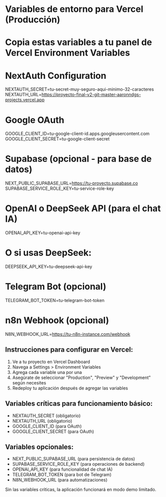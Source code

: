 # Variables de entorno para Vercel (Producción)
# Copia estas variables a tu panel de Vercel Environment Variables

# NextAuth Configuration
NEXTAUTH_SECRET=tu-secret-muy-seguro-aqui-minimo-32-caracteres
NEXTAUTH_URL=https://proyecto-final-v2-git-master-aaronndgs-projects.vercel.app

# Google OAuth
GOOGLE_CLIENT_ID=tu-google-client-id.apps.googleusercontent.com
GOOGLE_CLIENT_SECRET=tu-google-client-secret

# Supabase (opcional - para base de datos)
NEXT_PUBLIC_SUPABASE_URL=https://tu-proyecto.supabase.co
SUPABASE_SERVICE_ROLE_KEY=tu-service-role-key

# OpenAI o DeepSeek API (para el chat IA)
OPENAI_API_KEY=tu-openai-api-key
# O si usas DeepSeek:
DEEPSEEK_API_KEY=tu-deepseek-api-key

# Telegram Bot (opcional)
TELEGRAM_BOT_TOKEN=tu-telegram-bot-token

# n8n Webhook (opcional)
N8N_WEBHOOK_URL=https://tu-n8n-instance.com/webhook

## Instrucciones para configurar en Vercel:

1. Ve a tu proyecto en Vercel Dashboard
2. Navega a Settings > Environment Variables
3. Agrega cada variable una por una
4. Asegúrate de seleccionar "Production", "Preview" y "Development" según necesites
5. Redeploy tu aplicación después de agregar las variables

## Variables críticas para funcionamiento básico:
- NEXTAUTH_SECRET (obligatorio)
- NEXTAUTH_URL (obligatorio)
- GOOGLE_CLIENT_ID (para OAuth)
- GOOGLE_CLIENT_SECRET (para OAuth)

## Variables opcionales:
- NEXT_PUBLIC_SUPABASE_URL (para persistencia de datos)
- SUPABASE_SERVICE_ROLE_KEY (para operaciones de backend)
- OPENAI_API_KEY (para funcionalidad de chat IA)
- TELEGRAM_BOT_TOKEN (para bot de Telegram)
- N8N_WEBHOOK_URL (para automatizaciones)

Sin las variables críticas, la aplicación funcionará en modo demo limitado.